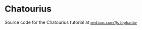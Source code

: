 # Chatourius

Source code for the Chatourius tutorial at [`medium.com/@stephanbv`](https://medium.com/@Stephanbv/elixir-phoenix-build-a-simple-chat-room-7f20ee8e8f9c#.tqv3pjf6h)
